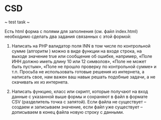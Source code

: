 # CSD
~ test task ~

Есть html форма с полями для заполнения (см. файл index.html) необходимо сделать два задания связанных с этой формой:

1.  Написать на PHP валидатор поля INN в том числе по контрольной сумме (алгоритм ) можно в виде функции на входе строка, на выходе значение true или сообщение об ошибке, например, «Поле ИНН должно иметь длину 10 или 12 символов», «Поле не может быть пустым», «Поле не прошло проверку по контрольной сумме» и т.п. Просьба не использовать готовые решения из интернета, а написать свое, нам важен ваш навык решать подобные задачи, а не скачивать их из интернета.

1. Написать функцию, класс или скрипт, которые получают на вход данные с указанной выше формы и сохраняют в файл в формате CSV (разделитель точка с запятой). Если файла не существует – создаем и записываем значение, если файл уже существует – дописываем в конец файла новую строку с данными.
